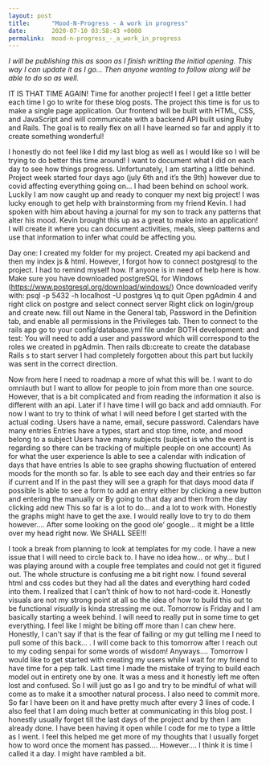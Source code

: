 ```yaml
---
layout: post
title:      "Mood-N-Progress - A work in progress"
date:       2020-07-10 03:58:43 +0000
permalink:  mood-n-progress_-_a_work_in_progress
---
```



*I will be publishing this as soon as I finish writting the initial opening. This way I can update it as I go... Then anyone wanting to follow along will be able to do so as well.*

IT IS THAT TIME AGAIN! Time for another project! I feel I get a little better each time I go to write for these blog posts. The project this time is for us to make a single page application. Our frontend will be built with HTML, CSS, and JavaScript and will communicate with a backend API built using Ruby and Rails. The goal is to really flex on all I have learned so far and apply it to create something wonderful! 

I honestly do not feel like I did my last blog as well as I would like so I will be trying to do better this time around! I want to document what I did on each day to see how things progress. Unfortunately, I am starting a little behind. Project week started four days ago (july 6th and it’s the 9th)  however due to covid affecting everything going on... I had been behind on school work. Luckily I am now caught up and ready to conquer my next big project! I was lucky enough to get help with brainstorming from my friend Kevin. I had spoken with him about having a journal for my son to track any patterns that alter his mood. Kevin brought this up as a great to make into an application! I will create it where you can document activities, meals, sleep patterns and use that information to infer what could be affecting you.

Day one:
I created my folder for my project. Created my api backend and then my index js & html. However, I forgot how to connect postgresql to the project. I had to remind myself how. If anyone is in need of help here is how.
Make sure you have downloaded postgreSQL for Windows (https://www.postgresql.org/download/windows/)
Once downloaded verify with: psql -p 5432 -h localhost -U postgres
\q to quit
Open pgAdmin 4  and right click on postgre and select connect server
Right click on login/group and create new. fill out Name in the General tab, Password in the Definition tab, and enable all permissions in the Privileges tab.
Then to connect to the rails app go to your config/database.yml file under BOTH development: and test: You will need to add a user and password which will correspond to the roles we created in pgAdmin.
Then rails db:create to create the database
Rails s to start server
I had completely forgotten about this part but luckily was sent in the correct direction. 

Now from here I need to roadmap a more of what this will be. I want to do omniauth but I want to allow for people to join from more than one source. However, that is a bit complicated and from reading the information it also is different with an api. Later if I have time I will go back and add omniauth. For now I want to try to think of what I will need before I get started with the actual coding. 
Users have a name, email, secure password. 
Calendars have many entries
Entries have a types, start and stop time, note, and mood belong to a subject
Users have many subjects (subject is who the event is regarding so there can be tracking of multiple people on one account)
As for what the user experience 
Is able to see a calendar with indication of days that have entries
Is able to see graphs showing fluctuation of entered moods for the month so far.
Is able to see each day and their entries so far if current and 
If  in the past they will see a graph for that days mood data if possible
Is able to see a form to add an entry either by clicking a new button and entering the manually or
By going to that day and then from the day clicking add new
This so far is a lot to do… and a lot to work with. Honestly the graphs might have to get the axe. I would really love to try to do them however…. After some looking on the good ole’ google… it might be a little over my head right now. We SHALL SEE!!! 

I took a break from planning to look at templates for my code. I have a new issue that I will need to circle back to. I have no idea how… or why… but I was playing around with a couple free templates and could not get it figured out. The whole structure is confusing me a bit right now. I found several html and css codes but they had all the dates and everything hard coded into them. I realized that I can’t think of how to not hard-code it. Honestly visuals are not my strong point at all so the idea of how to build this out to be functional *visually* is kinda stressing me out. Tomorrow is Friday and I am basically starting a week behind. I will need to really put in some time to get everything. I feel like I might be biting off more than I can chew here. Honestly, I can't say if that is the fear of failing or my gut telling me I need to pull some of this back... . I will come back to this tomorrow after I reach out to my coding senpai for some words of wisdom!
Anyways….
Tomorrow I would like to get started with creating my users while I wait for my friend to have time for a pep talk. Last time I made the mistake of trying to build each model out in entirety one by one. It was a mess and it honestly left me often lost and confused. So I will just go as I go and try to be mindful of what will come as to make it a smoother natural process. I also need to commit more. So far I have been on it and have pretty much after every 3 lines of code. I also feel that I am doing much better at communicating in this blog post. I honestly usually forget till the last days of the project and by then I am already done. I have been having it open while I code for me to type a little as I went. I feel this helped me get more of my thoughts that I usually forget how to word once the moment has passed…. However…. I think it is time I called it a day. I might have rambled a bit. 

